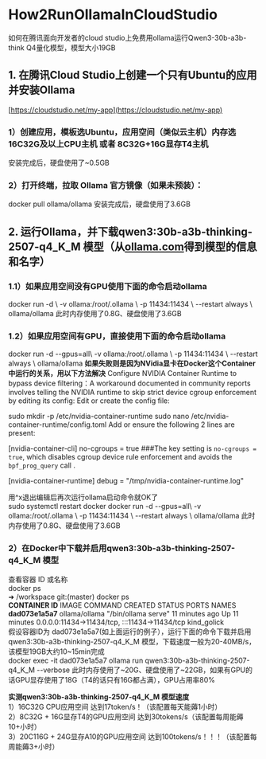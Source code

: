 # How2RunOllamaInCloudStudio
如何在腾讯面向开发者的cloud studio上免费用ollama运行Qwen3-30b-a3b-think Q4量化模型，模型大小19GB

## 1. 在腾讯Cloud Studio上创建一个只有Ubuntu的应用并安装Ollama
[https://cloudstudio.net/my-app](https://cloudstudio.net/my-app)
### 1）创建应用，模板选Ubuntu，应用空间（类似云主机）内存选16C32G及以上CPU主机 或者 8C32G+16G显存T4主机
安装完成后，硬盘使用了~0.5GB
### 2）打开终端，拉取 Ollama 官方镜像（如果未预装）：
docker pull ollama/ollama
安装完成后，硬盘使用了3.6GB

## 2. 运行Ollama，并下载qwen3:30b-a3b-thinking-2507-q4_K_M 模型（从[ollama.com](https://ollama.com/library/qwen3/tags)得到模型的信息和名字）
### 1.1）如果应用空间没有GPU使用下面的命令启动ollama
docker run -d \\
  -v ollama:/root/.ollama \\
  -p 11434:11434 \\
  --restart always \\
  ollama/ollama
此时内存使用了0.8G、硬盘使用了3.6GB
### 1.2）如果应用空间有GPU，直接使用下面的命令启动ollama
docker run -d --gpus=all\\
  -v ollama:/root/.ollama \\
  -p 11434:11434 \\
  --restart always \\
  ollama/ollama
**如果失败则是因为NVidia显卡在Docker这个Container中运行的关系，用以下方法解决**
Configure NVIDIA Container Runtime to bypass device filtering：A workaround documented in community reports involves telling the NVIDIA runtime to skip strict device cgroup enforcement by editing its config:
Edit or create the config file:<BR>

sudo mkdir -p /etc/nvidia-container-runtime
sudo nano /etc/nvidia-container-runtime/config.toml
Add or ensure the following 2 lines are present:

[nvidia-container-cli]
no-cgroups = true
###The key setting is `no-cgroups = true`, which disables cgroup device rule enforcement and avoids the `bpf_prog_query` call .

[nvidia-container-runtime]
debug = "/tmp/nvidia-container-runtime.log"

用^x退出编辑后再次运行ollama启动命令就OK了<BR>
sudo systemctl restart docker
docker run -d --gpus=all\\
  -v ollama:/root/.ollama \\
  -p 11434:11434 \\
  --restart always \\
  ollama/ollama
此时内存使用了0.8G、硬盘使用了3.6GB

### 2）在Docker中下载并启用qwen3:30b-a3b-thinking-2507-q4_K_M 模型
查看容器 ID 或名称<BR>
docker ps    
➜  /workspace git:(master) docker ps<BR>
**CONTAINER ID**   IMAGE           COMMAND               CREATED          STATUS          PORTS                                           NAMES<BR>
**dad073e1a5a7**   ollama/ollama   "/bin/ollama serve"   11 minutes ago   Up 11 minutes   0.0.0.0:11434->11434/tcp, :::11434->11434/tcp   kind_golick<BR>
假设容器ID为 dad073e1a5a7(如上面运行的例子），运行下面的命令下载并启用qwen3:30b-a3b-thinking-2507-q4_K_M 模型，下载速度一般为20-40MB/s，该模型19GB大约10~15min完成<BR>
docker exec -it dad073e1a5a7 ollama run qwen3:30b-a3b-thinking-2507-q4_K_M --verbose
此时内存使用了~20G、硬盘使用了~22GB，如果有GPU的话GPU显存使用了18G（T4的话只有16G都占满），GPU占用率80%<BR>

**实测qwen3:30b-a3b-thinking-2507-q4_K_M 模型速度**<BR>
1）16C32G CPU应用空间 达到17token/s！（该配置每天能薅1小时）<BR>
2）8C32G + 16G显存T4的GPU应用空间 达到30tokens/s（该配置每周能薅10+小时）<BR>
3）20C116G + 24G显存A10的GPU应用空间 达到100tokens/s！！！（该配置每周能薅3+小时）<BR>


